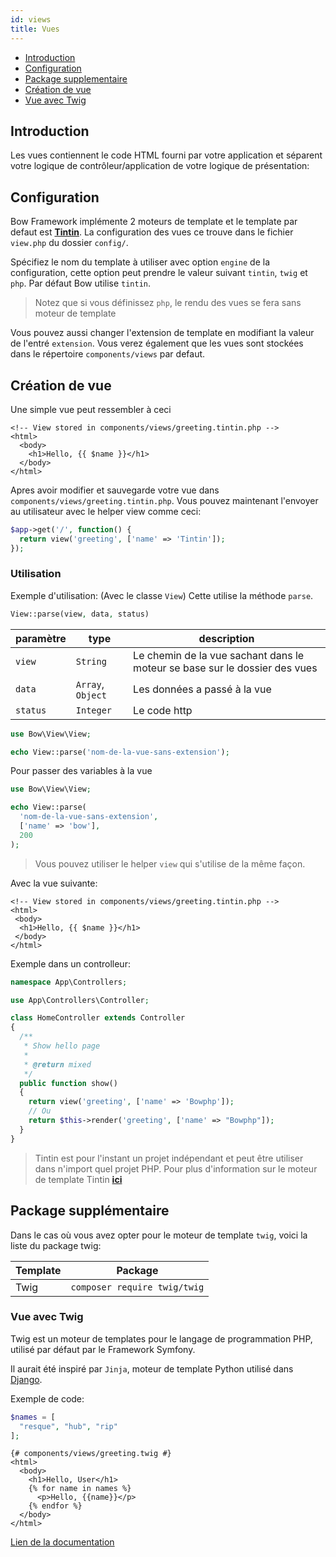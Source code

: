 ```yaml
---
id: views
title: Vues
---
```


- [Introduction](#introduction)
- [Configuration](#configuration)
- [Package supplementaire](#package-supplementaire)
- [Création de vue](#creation-de-vue)
- [Vue avec Twig](#vue-avec-twig)

## Introduction

Les vues contiennent le code HTML fourni par votre application et séparent votre logique de contrôleur/application de votre logique de présentation:

<script id="asciicast-srlT0uYy1bOin8Z3Z35E66JJB" src="https://asciinema.org/a/srlT0uYy1bOin8Z3Z35E66JJB.js" data-speed="3" data-rows="20" async></script>

## Configuration

Bow Framework implémente 2 moteurs de template et le template par defaut est **[Tintin](./tintin)**.
La configuration des vues ce trouve dans le fichier `view.php` du dossier `config/`.

Spécifiez le nom du template à utiliser avec option `engine` de la configuration, cette option peut prendre le valeur suivant `tintin`, `twig` et `php`. Par défaut Bow utilise `tintin`.

> Notez que si vous définissez `php`, le rendu des vues se fera sans moteur de template

Vous pouvez aussi changer l'extension de template en modifiant la valeur de l'entré `extension`. Vous verez également que les vues sont stockées dans le répertoire `components/views` par defaut.

## Création de vue

Une simple vue peut ressembler à ceci

```twig
<!-- View stored in components/views/greeting.tintin.php -->
<html>
  <body>
    <h1>Hello, {{ $name }}</h1>
  </body>
</html>
```

Apres avoir modifier et sauvegarde votre vue dans `components/views/greeting.tintin.php`. Vous pouvez maintenant l'envoyer au utilisateur avec le helper view comme ceci:

```php
$app->get('/', function() {
  return view('greeting', ['name' => 'Tintin']);
});
```

### Utilisation

Exemple d'utilisation: (Avec le classe `View`)
Cette utilise la méthode `parse`.

```php
View::parse(view, data, status)
```

| paramètre | type | description|
|-----------|------|------------|
| `view`      | `String` | Le chemin de la vue sachant dans le moteur se base sur le dossier des vues|
| `data`      | `Array`, `Object` | Les données a passé à la vue|
| `status`    | `Integer` | Le code http |

```php
use Bow\View\View;

echo View::parse('nom-de-la-vue-sans-extension');
```

Pour passer des variables à la vue

```php
use Bow\View\View;

echo View::parse(
  'nom-de-la-vue-sans-extension',
  ['name' => 'bow'],
  200
);
```

> Vous pouvez utiliser le helper `view` qui s'utilise de la même façon.

Avec la vue suivante:

```twig
<!-- View stored in components/views/greeting.tintin.php -->
<html>
 <body>
  <h1>Hello, {{ $name }}</h1>
 </body>
</html>
```

Exemple dans un controlleur:

```php
namespace App\Controllers;

use App\Controllers\Controller;

class HomeController extends Controller
{
  /**
   * Show hello page
   *
   * @return mixed
   */
  public function show()
  {
    return view('greeting', ['name' => 'Bowphp']);
    // Ou
    return $this->render('greeting', ['name' => "Bowphp"]);
  }
}
```

> Tintin est pour l'instant un projet indépendant et peut être utiliser dans n'import quel projet PHP. Pour plus d'information sur le moteur de template Tintin **[ici](./tintin)**

## Package supplémentaire

Dans le cas où vous avez opter pour le moteur de template `twig`, voici la liste du package twig:

| Template | Package |
| ------- | ------- |
| Twig | `composer require twig/twig` |

### Vue avec Twig

Twig est un moteur de templates pour le langage de programmation PHP, utilisé par défaut par le Framework Symfony.

Il aurait été inspiré par `Jinja`, moteur de template Python utilisé dans [Django](https://www.djangoproject.com).

Exemple de code:

```php
$names = [
  "resque", "hub", "rip"
];
```

```twig
{# components/views/greeting.twig #}
<html>
  <body>
    <h1>Hello, User</h1>
    {% for name in names %}
      <p>Hello, {{name}}</p>
    {% endfor %}
  </body>
</html>
```

[Lien de la documentation](https://twig.symfony.com/ 'Lien de la documentation')
